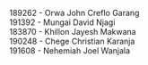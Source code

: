 189262 - Orwa John Creflo Garang   
191392 - Mungai David Njagi   
183870 - Khillon Jayesh Makwana  
190248 - Chege Christian Karanja  
191608 - Nehemiah Joel Wanjala  
  

